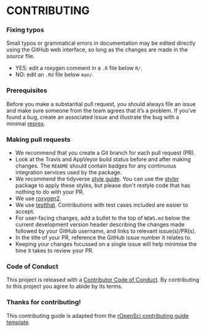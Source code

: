 
# CONTRIBUTING #

### Fixing typos

Small typos or grammatical errors in documentation may be edited directly using
the GitHub web interface, so long as the changes are made in the _source_ file.

*  YES: edit a roxygen comment in a `.R` file below `R/`.
*  NO: edit an `.Rd` file below `man/`.

### Prerequisites

Before you make a substantial pull request, you should always file an issue and
make sure someone from the team agrees that it’s a problem. If you’ve found a
bug, create an associated issue and illustrate the bug with a minimal
[reprex](https://www.tidyverse.org/help/#reprex).

### Making pull requests

*  We recommend that you create a Git branch for each pull request (PR).
*  Look at the Travis and AppVeyor build status before and after making changes.
The `README` should contain badges for any continuous integration services used
by the package.
*  We recommend the tidyverse [style guide](http://style.tidyverse.org).
You can use the [styler](https://CRAN.R-project.org/package=styler) package to
apply these styles, but please don't restyle code that has nothing to do with
your PR.
*  We use [roxygen2](https://cran.r-project.org/package=roxygen2).
*  We use [testthat](https://cran.r-project.org/package=testthat). Contributions
with test cases included are easier to accept.
*  For user-facing changes, add a bullet to the top of `NEWS.md` below the
current development version header describing the changes made followed by your
GitHub username, and links to relevant issue(s)/PR(s).
* In the title of your PR, reference the GitHub issue number it relates to.
* Keeping your changes focussed on a single issue will help minimise the
time it takes to review your PR.

### Code of Conduct

This project is released with a
[Contributor Code of Conduct](CODE_OF_CONDUCT.md). By contributing to this
project you agree to abide by its terms.

### Thanks for contributing!

This contributing guide is adapted from the [rOpenSci contributing guide template](https://github.com/ropensci/dotgithubfiles/blob/master/dotgithub/CONTRIBUTING.md).
